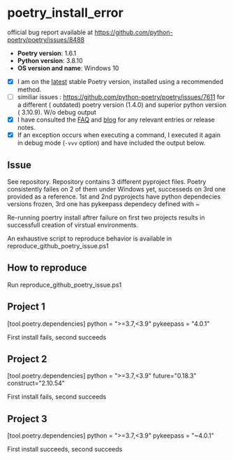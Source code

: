 # poetry_install_error
official bug report available at https://github.com/python-poetry/poetry/issues/8488


- **Poetry version**: 1.6.1
- **Python version**:   3.8.10
- **OS version and name**: Windows 10


- [x] I am on the [latest](https://github.com/python-poetry/poetry/releases/latest) stable Poetry version, installed using a recommended method.
- [ ] similiar issues  : https://github.com/python-poetry/poetry/issues/7611 for a different ( outdated) poetry version (1.4.0) and superior python version ( 3.10.9). W/o debug output
- [x] I have consulted the [FAQ](https://python-poetry.org/docs/faq/) and [blog](https://python-poetry.org/blog/) for any relevant entries or release notes.
- [x] If an exception occurs when executing a command, I executed it again in debug mode (`-vvv` option) and have included the output below.

## Issue
See repository. Repository contains 3 different pyproject files. Poetry consistently failes on 2 of them under Windows yet, successeds on 3rd one provided as a reference. 1st and 2nd pyprojects have python dependecies versions frozen, 3rd one has pykeepass dependecy defined with ~

Re-running poertry install aftrer  failure on first two projects results in successfull creation of virstual environments.


An exhaustive script to reproduce behavior is available in reproduce_github_poetry_issue.ps1


## How to reproduce


Run reproduce_github_poetry_issue.ps1


## Project 1

[tool.poetry.dependencies]
python = ">=3.7,<3.9"
pykeepass = "4.0.1"

First install fails, second succeeds
## Project 2

[tool.poetry.dependencies]
python = ">=3.7,<3.9"
future="0.18.3"
construct="2.10.54"

First install fails, second succeeds

## Project 3

[tool.poetry.dependencies]
python = ">=3.7,<3.9"
pykeepass = "~4.0.1"

First install succeeds, second succeeds
